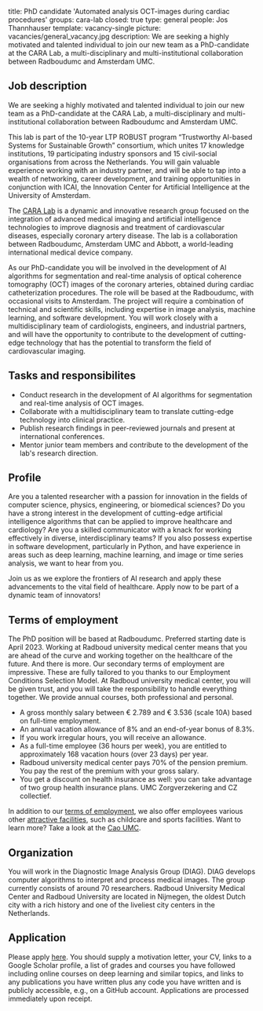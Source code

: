 title: PhD candidate 'Automated analysis OCT-images during cardiac procedures'
groups: cara-lab
closed: true
type: general 
people: Jos Thannhauser
template: vacancy-single
picture: vacancies/general_vacancy.jpg
description: We are seeking a highly motivated and talented individual to join our new team as a PhD-candidate at the CARA Lab, a multi-disciplinary and multi-institutional collaboration between Radboudumc and Amsterdam UMC.

## Job description

We are seeking a highly motivated and talented individual to join our new team as a PhD-candidate at the CARA Lab, a multi-disciplinary and multi-institutional collaboration between Radboudumc and Amsterdam UMC.

This lab is part of the 10-year LTP ROBUST program “Trustworthy AI-based Systems for Sustainable Growth” consortium, which unites 17 knowledge institutions, 19 participating industry sponsors and 15 civil-social organisations from across the Netherlands. You will gain valuable experience working with an industry partner, and will be able to tap into a wealth of networking, career development, and training opportunities in conjunction with ICAI, the Innovation Center for Artificial Intelligence at the University of Amsterdam.

The [CARA Lab](https://icai.ai/icai-labs/cara/) is a dynamic and innovative research group focused on the integration of advanced medical imaging and artificial intelligence technologies to improve diagnosis and treatment of cardiovascular diseases, especially coronary artery disease. The lab is a collaboration between Radboudumc, Amsterdam UMC and Abbott, a world-leading international medical device company.

As our PhD-candidate you will be involved in the development of AI algorithms for segmentation and real-time analysis of optical coherence tomography (OCT) images of the coronary arteries, obtained during cardiac catheterization procedures. The role will be based at the Radboudumc, with occasional visits to Amsterdam. The project will require a combination of technical and scientific skills, including expertise in image analysis, machine learning, and software development. You will work closely with a multidisciplinary team of cardiologists, engineers, and industrial partners, and will have the opportunity to contribute to the development of cutting-edge technology that has the potential to transform the field of cardiovascular imaging.

## Tasks and responsibilites

* Conduct research in the development of AI algorithms for segmentation and real-time analysis of OCT images.
* Collaborate with a multidisciplinary team to translate cutting-edge technology into clinical practice.
* Publish research findings in peer-reviewed journals and present at international conferences.
* Mentor junior team members and contribute to the development of the lab's research direction.

## Profile

Are you a talented researcher with a passion for innovation in the fields of computer science, physics, engineering, or biomedical sciences? Do you have a strong interest in the development of cutting-edge artificial intelligence algorithms that can be applied to improve healthcare and cardiology? Are you a skilled communicator with a knack for working effectively in diverse, interdisciplinary teams? If you also possess expertise in software development, particularly in Python, and have experience in areas such as deep learning, machine learning, and image or time series analysis, we want to hear from you.

Join us as we explore the frontiers of AI research and apply these advancements to the vital field of healthcare. Apply now to be part of a dynamic team of innovators!

## Terms of employment
The PhD position will be based at Radboudumc. Preferred starting date is April 2023. Working at Radboud university medical center means that you are ahead of the curve and working together on the healthcare of the future. And there is more. Our secondary terms of employment are impressive. These are fully tailored to you thanks to our Employment Conditions Selection Model. At Radboud university medical center, you will be given trust, and you will take the responsibility to handle everything together. We provide annual courses, both professional and personal.

* A gross monthly salary between €  2.789 and € 3.536 (scale 10A) based on full-time employment. 
* An annual vacation allowance of 8% and an end-of-year bonus of 8.3%.
* If you work irregular hours, you will receive an allowance.
* As a full-time employee (36 hours per week), you are entitled to approximately 168 vacation hours (over 23 days) per year.
* Radboud university medical center pays 70% of the pension premium. You pay the rest of the premium with your gross salary.
* You get a discount on health insurance as well: you can take advantage of two group health insurance plans. UMC Zorgverzekering and CZ collectief.

In addition to our [terms of employment](https://www.radboudumc.nl/werken-bij/wat-bieden-wij/arbeidsvoorwaarden), we also offer employees various other [attractive facilities](https://www.radboudumc.nl/werken-bij/wat-bieden-wij/faciliteiten), such as childcare and sports facilities. Want to learn more? Take a look at the [Cao UMC](https://www.nfu.nl/voor-umc-medewerkers/cao-universitair-medische-centra).

## Organization
You will work in the Diagnostic Image Analysis Group (DIAG). DIAG develops computer algorithms to interpret and process medical images. The group currently consists of around 70 researchers. Radboud University Medical Center and Radboud University are located in Nijmegen, the oldest Dutch city with a rich history and one of the liveliest city centers in the Netherlands. 

## Application
Please apply [here](https://www.radboudumc.nl/en/vacancies/131341-phd-candidate-automated-analysis-oct-images-during-cardiac-procedures). You should supply a motivation letter, your CV, links to a Google Scholar profile, a list of grades and courses you have followed including online courses on deep learning and similar topics, and links to any publications you have written plus any code you have written and is publicly accessible, e.g., on a GitHub account. Applications are processed immediately upon receipt. 

